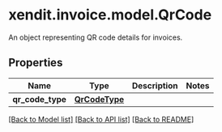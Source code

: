 # xendit.invoice.model.QrCode

An object representing QR code details for invoices.

## Properties
| Name | Type | Description | Notes |
| ------------ | ------------- | ------------- | ------------- |
| **qr_code_type** | [**QrCodeType**](QrCodeType.md) |  |  |


[[Back to Model list]](../README.md#documentation-for-models) [[Back to API list]](../README.md#documentation-for-api-endpoints) [[Back to README]](../README.md)


